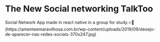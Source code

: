 <h1>The New Social networking TalkToo</h1>
Social Network App made in react native in a group for study.⭐🤖
<img>(https://amenteemaravilhosa.com.br/wp-content/uploads/2019/09/desejo-de-aparecer-nas-redes-sociais-370x247.jpg)</img>
